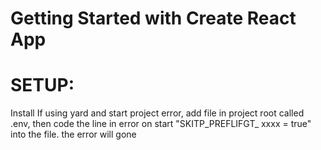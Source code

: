 # Getting Started with Create React App
# SETUP:
Install
If using yard and start project error, add file in project root called .env, then code the line in error on start "SKITP_PREFLIFGT_ xxxx = true" into the file. the error will gone


<link href="https://fonts.googleapis.com/css2?family=PT+Sans:wght@700&display=swap" rel="stylesheet">

 